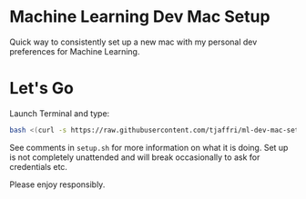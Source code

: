 # Machine Learning Dev Mac Setup
Quick way to consistently set up a new mac with my personal dev preferences for Machine Learning.

# Let's Go
Launch Terminal and type:

```bash
bash <(curl -s https://raw.githubusercontent.com/tjaffri/ml-dev-mac-setup/master/setup.sh)
```

See comments in ``setup.sh`` for more information on what it is doing. Set up is not completely unattended and will break occasionally to ask for credentials etc.

Please enjoy responsibly.
